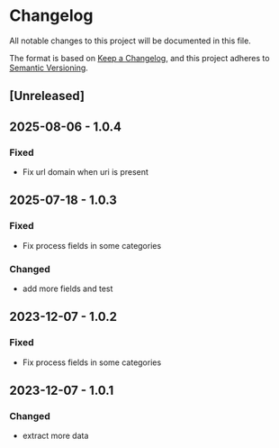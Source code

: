 # Changelog

All notable changes to this project will be documented in this file.

The format is based on [Keep a Changelog](https://keepachangelog.com/en/1.0.0/),
and this project adheres to [Semantic Versioning](https://semver.org/spec/v2.0.0.html).

## [Unreleased]

## 2025-08-06 - 1.0.4

### Fixed

- Fix url domain when uri is present

## 2025-07-18 - 1.0.3

### Fixed

- Fix process fields in some categories

### Changed

- add more fields and test

## 2023-12-07 - 1.0.2

### Fixed

- Fix process fields in some categories

## 2023-12-07 - 1.0.1

### Changed

- extract more data
